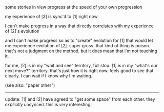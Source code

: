 some stories in view progress at the speed of your own progression

my experience of [2] is sync'd to [1] right now

I can't make progress in a way that directly correlates with my experience of [2]'s evolution

and I can't make progress so as to "create" evolution for [1] that would let me experience evolution of [2]. super gross. that kind of thing is poison. that's not a judgment on the method, but it does mean that I'm not touching it.

for me, [2] is in my "wait and see" territory, full stop. [1] is in my "what's our next move?" territory. that's just how it is right now. feels good to see that clearly. I can wait if I know why I'm waiting.

(see also: "paper other")

---

update: [1] and [2] have agreed to "get some space" from each other. they *explicitly* unsynced. this is *very* interesting.
